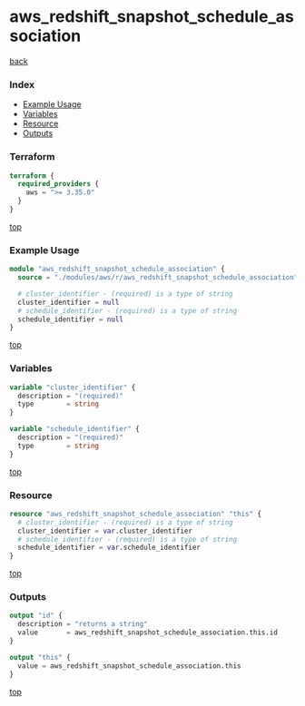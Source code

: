 # aws_redshift_snapshot_schedule_association

[back](../aws.md)

### Index

- [Example Usage](#example-usage)
- [Variables](#variables)
- [Resource](#resource)
- [Outputs](#outputs)

### Terraform

```terraform
terraform {
  required_providers {
    aws = ">= 3.35.0"
  }
}
```

[top](#index)

### Example Usage

```terraform
module "aws_redshift_snapshot_schedule_association" {
  source = "./modules/aws/r/aws_redshift_snapshot_schedule_association"

  # cluster_identifier - (required) is a type of string
  cluster_identifier = null
  # schedule_identifier - (required) is a type of string
  schedule_identifier = null
}
```

[top](#index)

### Variables

```terraform
variable "cluster_identifier" {
  description = "(required)"
  type        = string
}

variable "schedule_identifier" {
  description = "(required)"
  type        = string
}
```

[top](#index)

### Resource

```terraform
resource "aws_redshift_snapshot_schedule_association" "this" {
  # cluster_identifier - (required) is a type of string
  cluster_identifier = var.cluster_identifier
  # schedule_identifier - (required) is a type of string
  schedule_identifier = var.schedule_identifier
}
```

[top](#index)

### Outputs

```terraform
output "id" {
  description = "returns a string"
  value       = aws_redshift_snapshot_schedule_association.this.id
}

output "this" {
  value = aws_redshift_snapshot_schedule_association.this
}
```

[top](#index)